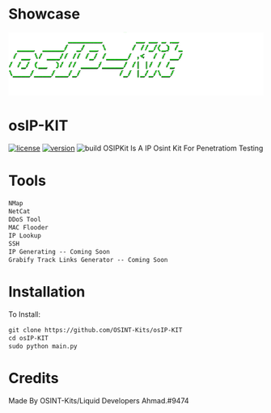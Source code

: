 # Showcase
![a](https://github.com/OSINT-Kits/osIP-KIT/blob/main/1628093195647.png?raw=true)
# osIP-KIT
[![license](https://img.shields.io/badge/license-GPL-brightgreen.svg)](https://github.com/malwaredllc/byob/blob/master/LICENSE)
[![version](https://img.shields.io/badge/version-2.0-blue.svg)](https://github.com/malwaredllc/byob)
![build](https://github.com/malwaredllc/byob/workflows/build/badge.svg)
OSIPKit Is A IP Osint Kit For Penetratiom Testing
# Tools
```
NMap
NetCat
DDoS Tool
MAC Flooder
IP Lookup
SSH
IP Generating -- Coming Soon
Grabify Track Links Generator -- Coming Soon
```
# Installation
To Install:
```
git clone https://github.com/OSINT-Kits/osIP-KIT
cd osIP-KIT
sudo python main.py
```
# Credits
Made By OSINT-Kits/Liquid Developers
Ahmad.#9474

